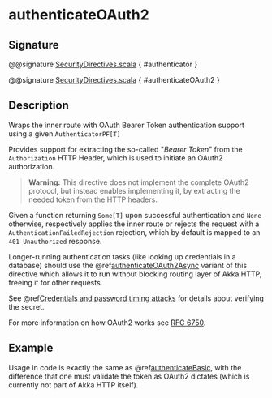 <a id="authenticateoauth2"></a>
# authenticateOAuth2

## Signature

@@signature [SecurityDirectives.scala](../../../../../../../../../akka-http/src/main/scala/akka/http/scaladsl/server/directives/SecurityDirectives.scala) { #authenticator }

@@signature [SecurityDirectives.scala](../../../../../../../../../akka-http/src/main/scala/akka/http/scaladsl/server/directives/SecurityDirectives.scala) { #authenticateOAuth2 }

## Description

Wraps the inner route with OAuth Bearer Token authentication support using a given `AuthenticatorPF[T]`

Provides support for extracting the so-called "*Bearer Token*" from the `Authorization` HTTP Header,
which is used to initiate an OAuth2 authorization.

> **Warning:**
This directive does not implement the complete OAuth2 protocol, but instead enables implementing it,
by extracting the needed token from the HTTP headers.

Given a function returning `Some[T]` upon successful authentication and `None` otherwise,
respectively applies the inner route or rejects the request with a `AuthenticationFailedRejection` rejection,
which by default is mapped to an `401 Unauthorized` response.

Longer-running authentication tasks (like looking up credentials in a database) should use the @ref[authenticateOAuth2Async](authenticateOAuth2Async.md#authenticateoauth2async)
variant of this directive which allows it to run without blocking routing layer of Akka HTTP, freeing it for other requests.

See @ref[Credentials and password timing attacks](index.md#credentials-and-timing-attacks-scala) for details about verifying the secret.

For more information on how OAuth2 works see [RFC 6750](https://tools.ietf.org/html/rfc6750).

## Example

Usage in code is exactly the same as @ref[authenticateBasic](authenticateBasic.md#authenticatebasic),
with the difference that one must validate the token as OAuth2 dictates (which is currently not part of Akka HTTP itself).